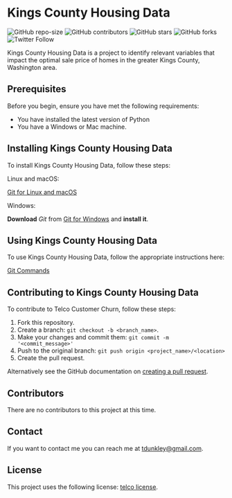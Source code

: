 # Kings County Housing Data

<!--- These are examples. See https://shields.io for others or to customize this set of shields. You might want to include dependencies, project status and licence info here --->
![GitHub repo-size](https://img.shields.io/github/repo-size/tdunkley/module-1-project)
![GitHub contributors](https://img.shields.io/github/contributors/tdunkley/module-1-project)
![GitHub stars](https://img.shields.io/github/stars/tdunkley/module-1-project?style=social)
![GitHub forks](https://img.shields.io/github/forks/tdunkley/module-1-project?style=social)
![Twitter Follow](https://img.shields.io/twitter/follow/tdunkley?style=social)

Kings County Housing Data is a project to identify relevant variables that impact the optimal sale price of homes in the greater Kings County, Washington area.

## Prerequisites

Before you begin, ensure you have met the following requirements:
<!--- These are just example requirements. Add, duplicate or remove as required --->
* You have installed the latest version of Python
* You have a Windows or Mac machine.


## Installing Kings County Housing Data

To install Kings County Housing Data, follow these steps:

Linux and macOS:

[Git for Linux and macOS](https://www.greengeeks.com/tutorials/article/install-git-on-mac-os-and-linux/)

Windows:

**Download** *Git* from [Git for Windows](https://gitforwindows.org) and **install it**.


## Using Kings County Housing Data

To use Kings County Housing Data, follow the appropriate instructions here:

[Git Commands](https://education.github.com/git-cheat-sheet-education.pdf)


## Contributing to Kings County Housing Data
<!--- If your README is long or you have some specific process or steps you want contributors to follow, consider creating a separate CONTRIBUTING.md file--->
To contribute to Telco Customer Churn, follow these steps:

1. Fork this repository.
2. Create a branch: `git checkout -b <branch_name>`.
3. Make your changes and commit them: `git commit -m '<commit_message>'`
4. Push to the original branch: `git push origin <project_name>/<location>`
5. Create the pull request.

Alternatively see the GitHub documentation on [creating a pull request](https://help.github.com/en/github/collaborating-with-issues-and-pull-requests/creating-a-pull-request).

## Contributors

There are no contributors to this project at this time.

## Contact

If you want to contact me you can reach me at <tdunkley@gmail.com>.

## License
<!--- If you're not sure which open license to use see https://choosealicense.com/--->

This project uses the following license: [telco license](<https://github.com/tdunkley/module-4-project/blob/master/LICENSE>).

